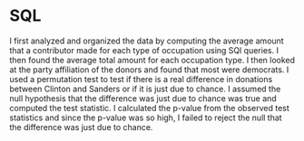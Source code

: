 # SQL
I first analyzed and organized the data by computing the average amount that a contributor made for each type of occupation using SQl queries. I then found the average total amount for each occupation type. I then looked at the party affiliation of the donors and found that most were democrats. I used a permutation test to test if there is a real difference in donations between Clinton and Sanders or if it is just due to chance. I assumed the null hypothesis that the difference was just due to chance was true and computed the test statistic. I calculated the p-value from the observed test statistics and since the p-value was so high, I failed to reject the null that the difference was just due to chance.
